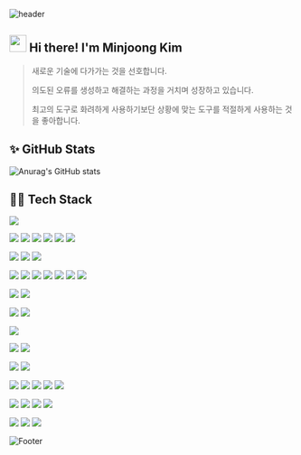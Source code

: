 ![header](https://capsule-render.vercel.app/api?type=waving&color=gradient&customColorList=2&height=250&section=header&text=MINJOONG's%20Github&fontAlignY=40&fontSize=50&animation=fadeIn)

##  <img src="https://raw.githubusercontent.com/aemmadi/aemmadi/master/wave.gif" width="30"> Hi there! I'm Minjoong Kim
> 새로운 기술에 다가가는 것을 선호합니다.  
>
> 의도된 오류를 생성하고 해결하는 과정을 거치며 성장하고 있습니다.
>
> 최고의 도구로 화려하게 사용하기보단 상황에 맞는 도구를 적절하게 사용하는 것을 좋아합니다.

## ✨ GitHub Stats 
![Anurag's GitHub stats](https://github-readme-stats.vercel.app/api?username=alswnd3746&theme=dark&show_icons=true)

## 👨‍💻 Tech Stack
<!-- HTML -->
<img src="https://img.shields.io/badge/html5-E34F26?style=flat&logo=html5&logoColor=white"/>

<!-- Styling -->
<img src="https://img.shields.io/badge/css3-1572B6?style=flat&logo=css3&logoColor=white"/> <img src="https://img.shields.io/badge/normalizedotcss-E3695F?style=flat&logo=normalizedotcss&logoColor=white"/> <img src="https://img.shields.io/badge/sass-CC6699?style=flat&logo=sass&logoColor=white"/> <img src="https://img.shields.io/badge/bootstrap-7952B3?style=flat&logo=bootstrap&logoColor=white"/> <img src="https://img.shields.io/badge/styledcomponents-DB7093?style=flat&logo=styledcomponents&logoColor=white"/>  <img src="https://img.shields.io/badge/tailwindcss-06B6D4?style=flat&logo=tailwindcss&logoColor=white"/>  

<!-- JS -->
<img src="https://img.shields.io/badge/javascript-F7DF1E?style=flat&logo=javascript&logoColor=black"/> <img src="https://img.shields.io/badge/typescript-3178C6?style=flat&logo=typescript&logoColor=white"/> <img src="https://img.shields.io/badge/jquery-0769AD?style=flat&logo=jquery&logoColor=white"/>

<!-- React -->
<img src="https://img.shields.io/badge/react-61DAFB?style=flat&logo=react&logoColor=black"/> <img src="https://img.shields.io/badge/redux-764ABC?style=flat&logo=redux&logoColor=white"/> <img src="https://img.shields.io/badge/reactquery-FF4154?style=flat&logo=reactquery&logoColor=white"/> <img src="https://img.shields.io/badge/reactrouter-CA4245?style=flat&logo=reactrouter&logoColor=white"/> <img src="https://img.shields.io/badge/reactivex-B7178C?style=flat&logo=reactivex&logoColor=white"/> <img src="https://img.shields.io/badge/reacthookform-EC5990?style=flat&logo=reacthookform&logoColor=white"/> <img src="https://img.shields.io/badge/mui-007FFF?style=flat&logo=mui&logoColor=white"/> 

<!-- Vue -->
<img src="https://img.shields.io/badge/vuedotjs-4FC08D?style=flat&logo=vuedotjs&logoColor=white"/> <img src="https://img.shields.io/badge/quasar-1976D2?style=flat&logo=quasar&logoColor=white"/>

<!-- SSR -->
<img src="https://img.shields.io/badge/nextdotjs-000000?style=flat&logo=nextdotjs&logoColor=white"/> <img src="https://img.shields.io/badge/vercel-000000?style=flat&logo=vercel&logoColor=white"/>

<!-- App -->
<img src="https://img.shields.io/badge/reactnative-61DAFB?style=flat&logo=react&logoColor=black"/>

<!-- Testing Tool -->
<img src="https://img.shields.io/badge/jest-C21325?style=flat&logo=jest&logoColor=white"/> <img src="https://img.shields.io/badge/testinglibrary-E33332?style=flat&logo=testinglibrary&logoColor=white"/> 

<!-- Node -->
<img src="https://img.shields.io/badge/nodedotjs-339933?style=flat&logo=nodedotjs&logoColor=white"/> <img src="https://img.shields.io/badge/express-000000?style=flat&logo=express&logoColor=white"/>

<!-- DevOps -->
<img src="https://img.shields.io/badge/git-F05032?style=flat&logo=git&logoColor=white"/> <img src="https://img.shields.io/badge/github-181717?style=flat&logo=github&logoColor=white"/> <img src="https://img.shields.io/badge/gitlab-FC6D26?style=flat&logo=gitlab&logoColor=white"/> <img src="https://img.shields.io/badge/githubactions-2088FF?style=flat&logo=githubactions&logoColor=white"/> <img src="https://img.shields.io/badge/docker-2496ED?style=flat&logo=docker&logoColor=white"/>

<!-- Communication -->
<img src="https://img.shields.io/badge/jira-0052CC?style=flat&logo=jira&logoColor=white"/> <img src="https://img.shields.io/badge/confluence-172B4D?style=flat&logo=confluence&logoColor=white"/> <img src="https://img.shields.io/badge/slack-4A154B?style=flat&logo=slack&logoColor=white"/> <img src="https://img.shields.io/badge/notion-000000?style=flat&logo=notion&logoColor=white"/>

<!-- Tool -->
<img src="https://img.shields.io/badge/webstorm-000000?style=flat&logo=webstorm&logoColor=white"/> <img src="https://img.shields.io/badge/intellijidea-000000?style=flat&logo=intellijidea&logoColor=white"/> <img src="https://img.shields.io/badge/gitkraken-179287?style=flat&logo=gitkraken&logoColor=white"/>

![Footer](https://capsule-render.vercel.app/api?type=waving&color=gradient&customColorList=2&height=250&section=footer)
